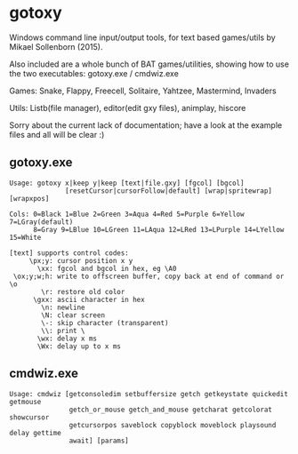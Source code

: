 # gotoxy
Windows command line input/output tools, for text based games/utils by Mikael Sollenborn (2015).

Also included are a whole bunch of BAT games/utilities, showing how to use the two executables: gotoxy.exe / cmdwiz.exe

Games: Snake, Flappy, Freecell, Solitaire, Yahtzee, Mastermind, Invaders

Utils: Listb(file manager), editor(edit gxy files), animplay, hiscore


Sorry about the current lack of documentation; have a look at the example files and all will be clear :)


gotoxy.exe
----------
```
Usage: gotoxy x|keep y|keep [text|file.gxy] [fgcol] [bgcol]
              [resetCursor|cursorFollow|default] [wrap|spritewrap] [wrapxpos]

Cols: 0=Black 1=Blue 2=Green 3=Aqua 4=Red 5=Purple 6=Yellow 7=LGray(default)
      8=Gray 9=LBlue 10=LGreen 11=LAqua 12=LRed 13=LPurple 14=LYellow 15=White

[text] supports control codes:
     \px;y: cursor position x y
       \xx: fgcol and bgcol in hex, eg \A0
 \ox;y;w;h: write to offscreen buffer, copy back at end of command or \o
        \r: restore old color
      \gxx: ascii character in hex
        \n: newline
        \N: clear screen
        \-: skip character (transparent)
        \\: print \
       \wx: delay x ms
       \Wx: delay up to x ms
```

cmdwiz.exe
----------
```
Usage: cmdwiz [getconsoledim setbuffersize getch getkeystate quickedit getmouse
               getch_or_mouse getch_and_mouse getcharat getcolorat showcursor
               getcursorpos saveblock copyblock moveblock playsound delay gettime
               await] [params]
```
